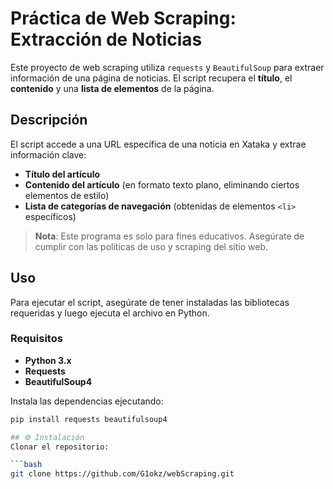 # Práctica de Web Scraping: Extracción de Noticias

Este proyecto de web scraping utiliza `requests` y `BeautifulSoup` para extraer información de una página de noticias. El script recupera el **título**, el **contenido** y una **lista de elementos** de la página.

## Descripción

El script accede a una URL específica de una noticia en Xataka y extrae información clave:
- **Título del artículo**
- **Contenido del artículo** (en formato texto plano, eliminando ciertos elementos de estilo)
- **Lista de categorías de navegación** (obtenidas de elementos `<li>` específicos)

> **Nota**: Este programa es solo para fines educativos. Asegúrate de cumplir con las políticas de uso y scraping del sitio web.

## Uso

Para ejecutar el script, asegúrate de tener instaladas las bibliotecas requeridas y luego ejecuta el archivo en Python.

### Requisitos

- **Python 3.x**
- **Requests**
- **BeautifulSoup4**

Instala las dependencias ejecutando:

```bash
pip install requests beautifulsoup4

## ⚙️ Instalación
Clonar el repositorio:

```bash
git clone https://github.com/G1okz/webScraping.git

